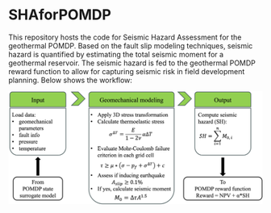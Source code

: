 # SHAforPOMDP
This repository hosts the code for Seismic Hazard Assessment for the geothermal POMDP. Based on the fault slip modeling techniques, seismic hazard is quantified by estimating the total seismic moment for a geothermal reservoir. The seismic hazard is fed to the geothermal POMDP reward function to allow for capturing seismic risk in field development planning. 
Below shows the workflow:

![workflow](images/workflow.png)
